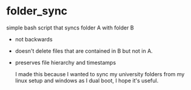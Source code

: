 # folder_sync
simple bash script that syncs folder A with folder B
- not backwards
- doesn't delete files that are contained in B but not in A.
- preserves file hierarchy and timestamps

  I made this because I wanted to sync my university folders from my linux setup and windows as I dual boot, I hope it's useful.
